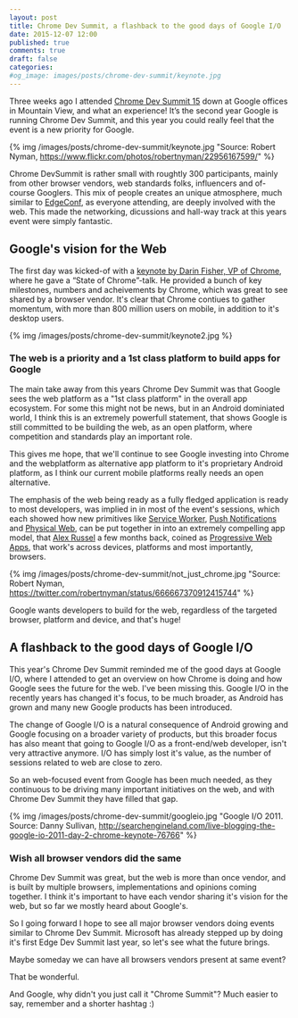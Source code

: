 ```yaml
---
layout: post
title: Chrome Dev Summit, a flashback to the good days of Google I/O
date: 2015-12-07 12:00
published: true
comments: true
draft: false
categories:
#og_image: images/posts/chrome-dev-summit/keynote.jpg
---
```


Three weeks ago I attended [Chrome Dev Summit 15](https://developer.chrome.com/devsummit) down at Google offices in Mountain View, and what an experience! It’s the second year Google is running Chrome Dev Summit, and this year you could really feel that the event is a new priority for Google.

{% img /images/posts/chrome-dev-summit/keynote.jpg "Source: Robert Nyman, https://www.flickr.com/photos/robertnyman/22956167599/" %}

<!--more-->

Chrome DevSummit is rather small with roughtly 300 participants, mainly from other browser vendors, web standards folks, influencers and of-course Googlers. This mix of people creates an unique atmosphere, much similar to [EdgeConf](https://edgeconf.com/), as everyone attending, are deeply involved with the web. This made the networking, dicussions and hall-way track at this years event were simply fantastic.

## Google's vision for the Web

The first day was kicked-of with a [keynote by Darin Fisher, VP of Chrome](https://www.youtube.com/watch?list=PLNYkxOF6rcICcHeQY02XLvoGL34rZFWZn&v=m2a9hlUFRhg), where he gave a “State of Chrome”-talk. He provided a bunch of key milestones, numbers and acheivements by Chrome, which was great to see shared by a browser vendor. It's clear that Chrome contiues to gather momentum, with more than 800 million users on mobile, in addition to it's desktop users.

{% img /images/posts/chrome-dev-summit/keynote2.jpg %}

### The web is a priority and a 1st class platform to build apps for Google

The main take away from this years Chrome Dev Summit was that Google sees the web platform as a "1st class platform" in the overall app ecosystem. For some this might not be news, but in an Android dominiated world, I think this is an extremely powerfull statement, that shows Google is still committed to be building the web, as an open platform, where competition and standards play an important role.

This gives me hope, that we'll continue to see Google investing into Chrome and the webplatform as alternative app platform to it's proprietary Android platform, as I think our current mobile platforms really needs an open alternative.

The emphasis of the web being ready as a fully fledged application is ready to most developers, was implied in in most of the event's sessions, which each showed how new primitives like [Service Worker](http://www.html5rocks.com/en/tutorials/service-worker/introduction/), [Push Notifications]( https://developers.google.com/web/updates/2015/03/push-notifications-on-the-open-web?hl=en) and [Physical Web](https://google.github.io/physical-web/), can be put together in into an extremely compelling app model, that [Alex Russel](https://twitter.com/slightlylate) a few months back, coined as [Progressive Web Apps](https://infrequently.org/2015/06/progressive-apps-escaping-tabs-without-losing-our-soul/), that work's across devices, platforms and most importantly, browsers.

{% img /images/posts/chrome-dev-summit/not_just_chrome.jpg "Source: Robert Nyman, https://twitter.com/robertnyman/status/666667370912415744" %}


Google wants developers to build for the web, regardless of the targeted browser, platform and device, and that's huge!

## A flashback to the good days of Google I/O

This year's Chrome Dev Summit reminded me of the good days at Google I/O, where I attended to get an overview on how Chrome is doing and how Google sees the future for the web. I've been missing this. Google I/O in the recently years has changed it's focus, to be much broader, as Android has grown and many new Google products has been introduced.

The change of Google I/O is a natural consequence of Android growing and Google focusing on a broader variety of products, but this broader focus has also meant that going to Google I/O as a front-end/web developer, isn't very attractive anymore. I/O has simply lost it's value, as the number of sessions related to web are close to zero.

So an web-focused event from Google has been much needed, as they continuous to be driving many important initiatives on the web, and with Chrome Dev Summit they have filled that gap.

{% img /images/posts/chrome-dev-summit/googleio.jpg "Google I/O 2011. Source: Danny Sullivan, http://searchengineland.com/live-blogging-the-google-io-2011-day-2-chrome-keynote-76766" %}

### Wish all browser vendors did the same

Chrome Dev Summit was great, but the web is more than once vendor, and is built by multiple browsers, implementations and opinions coming together. I think it's important to have each vendor sharing it's vision for the web, but so far we mostly heard about Google's.

So I going forward I hope to see all major browser vendors doing events similar to Chrome Dev Summit. Microsoft has already stepped up by doing it's first Edge Dev Summit last year, so let's see what the future brings.

Maybe someday we can have all browsers vendors present at same event?

That be wonderful.

And Google, why didn't you just call it "Chrome Summit"? Much easier to say, remember and a shorter hashtag :)


